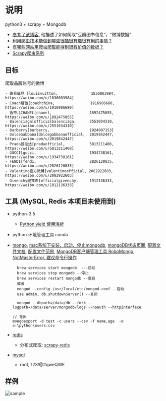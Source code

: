 # 说明

python3 + scrapy + Mongodb

* [参考了该博客](https://segmentfault.com/a/1190000008334147), 他描述了如何爬取“豆瓣图书信息”，"微博数据"
* [利用爬虫技术能做到哪些很酷很有趣很有用的事情？](https://www.zhihu.com/question/27621722)
* [有哪些网站用爬虫爬取能得到很有价值的数据？](https://www.zhihu.com/question/36132174/answer/70798699)
* [Scrapy爬虫系列](https://blog.csdn.net/yancey_blog)

## 目标

爬取品牌账号的微博

```
- 路易威登 [louisvuitton,               1836003984, https://weibo.com/u/1836003984]
- Coach蔻驰[coachchina,                1916986680, https://weibo.com/u/1916986680]
- 香奈儿CHANEL[chanel,                 1892475055, https://weibo.com/u/1892475055]
- Balenciaga[officialbalenciaga,      2551034310, https://weibo.com/u/2551034310]
- Burberry[burberry,                  1924007153]
- DolceGabbana[dolcegabbanaofficial,  2019842447, https://weibo.com/u/2019842447]
- Prada普拉达[pradaofficial,           5813211408, https://weibo.com/u/5813211408]
- GUCCI[gucci,                        1934738161, https://weibo.com/u/1934738161]
- FENDI[fendi,                        2826120835, https://weibo.com/u/2826120835]
- Valentino官方微博[valentinoofficial, 2082922603, https://weibo.com/u/2082922603]
- Givenchy紀梵希[officialgivenchy,     1912136333, https://weibo.com/u/1912136333]
```

## 工具 (MySQL, Redis 本项目未使用到)

* python-3.5
	- [Python yield 使用浅析](https://www.ibm.com/developerworks/cn/opensource/os-cn-python-yield/)
* python 环境管理工具 conda
* [mongo](https://blog.csdn.net/tymatlab/article/details/78532176), [mac系统下安装、启动、停止mongodb](https://www.cnblogs.com/haonanZhang/p/8213947.html), [mongoDB状态页面](https://www.cnblogs.com/ee900222/p/mongodb_1.html), [配置文件文档](https://docs.mongodb.com/manual/reference/configuration-options/), [配置文件范例](https://www.jianshu.com/p/f179ce608391), [MongoDB客户端管理工具 RoboMongo](https://blog.csdn.net/chszs/article/details/51348248), [NotMasterError, 建议命令行操作](https://www.jianshu.com/p/3a2acd1328a9)
  ```
	brew services start mongodb  ---启动
	brew services stop mongodb --停止
	brew services restart mongodb --重启
	或者
	mongod --config /usr/local/etc/mongod.conf --启动
	use admin, db.shutdownServer() --关闭

	mongod --dbpath=/data/db --fork --logpath=/data/server/mongodb/logs --noauth --httpinterface
	```

	```
	// 导出
	mongoexport -d test -c users --csv -f name,age  -o e:\python\users.csv
	```

* [redis]()
	- 分布式爬取: [scrapy-redis](https://github.com/rolando/scrapy-redis)
* [mysql](https://dev.mysql.com/downloads/file/?id=479845)
	- root, 123!@#qweQWE

## 样例

![sample](res/user-table.png)